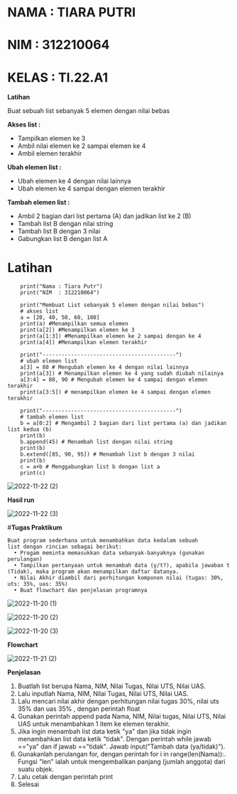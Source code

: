 # NAMA      : TIARA PUTRI
# NIM       : 312210064
# KELAS     : TI.22.A1

**Latihan**

Buat sebuah list sebanyak 5 elemen dengan nilai bebas

**Akses list :**
- Tampilkan elemen ke 3
- Ambil nilai elemen ke 2 sampai elemen ke 4
- Ambil elemen terakhir

**Ubah elemen list :**
- Ubah elemen ke 4 dengan nilai lainnya
- Ubah elemen ke 4 sampai dengan elemen terakhir

**Tambah elemen list :**
- Ambil 2 bagian dari list pertama (A) dan jadikan list ke 2 (B)
- Tambah list B dengan nilai string
- Tambah list B dengan 3 nilai
- Gabungkan list B dengan list A

 # Latihan
        
        print("Nama : Tiara Putr")
        print("NIM  : 312210064")

        print("Membuat List sebanyak 5 elemen dengan nilai bebas")
        # akses list
        a = [20, 40, 50, 60, 100]
        print(a) #Menampilkan semua elemen
        print(a[2]) #Menampilkan elemen ke 3
        print(a[1:3]) #Menampilkan elemen ke 2 sampai dengan ke 4
        print(a[4]) #Menampilkan elemen terakhir

        print("------------------------------------------")
        # ubah elemen list
        a[3] = 80 # Mengubah elemen ke 4 dengan nilai lainnya
        print(a[3]) # Menampilkan elemen ke 4 yang sudah diubah nilainya
        a[3:4] = 80, 90 # Mengubah elemen ke 4 sampai dengan elemen terakhir
        print(a[3:5]) # menampilkan elemen ke 4 sampai dengan elemen terakhir

        print("------------------------------------------")
        # tambah elemen list
        b = a[0:2] # Mengambil 2 bagian dari list pertama (a) dan jadikan list kedua (b)
        print(b)
        b.append(45) # Menambah list dengan nilai string
        print(b)
        b.extend([85, 90, 95]) # Menambah list b dengan 3 nilai
        print(b)
        c = a+b # Menggabungkan list b dengan list a
        print(c)
        
![2022-11-22 (2)](https://user-images.githubusercontent.com/115775237/203306993-2dd063c7-ad02-48c5-bfd2-f27f92bdfa31.png)

**Hasil run**

![2022-11-22 (3)](https://user-images.githubusercontent.com/115775237/203307215-9565b268-0599-4cb1-9312-6e8cd9d9c2b9.png)

#**Tugas Praktikum**

    Buat program sederhana untuk menambahkan data kedalam sebuah
    list dengan rincian sebagai berikut:
      • Progam meminta memasukkan data sebanyak-banyaknya (gunakan perulangan)
      • Tampilkan pertanyaan untuk menambah data (y/t?), apabila jawaban t (Tidak), maka program akan menampilkan daftar datanya. 
      • Nilai Akhir diambil dari perhitungan komponen nilai (tugas: 30%, uts: 35%, uas: 35%)
      • Buat flowchart dan penjelasan programnya

![2022-11-20 (1)](https://user-images.githubusercontent.com/115775237/202905224-f749f1e7-caf8-42c8-8bf4-08bf3ae05f58.png)

![2022-11-20 (2)](https://user-images.githubusercontent.com/115775237/202905253-7b799096-b0c3-41c7-a1de-ae37a2fb814d.png)

![2022-11-20 (3)](https://user-images.githubusercontent.com/115775237/202905273-8aafb8b5-dab8-495b-b77b-101fbd380278.png)

**Flowchart**

![2022-11-21 (2)](https://user-images.githubusercontent.com/115775237/203051918-1d26ae86-266d-4bd0-a5f1-e42e414375e4.png)

**Penjelasan**

1. Buatlah list berupa Nama, NIM, Nilai Tugas, Nilai UTS, Nilai UAS.
2. Lalu inputlah Nama, NIM, Nilai Tugas, Nilai UTS, Nilai UAS.
3. Lalu mencari nilai akhir dengan perhitungan nilai tugas 30%, nilai uts 35% dan uas 35% , dengan perintah float
4. Gunakan perintah append pada Nama, NIM, Nilai tugas, Nilai UTS, Nilai UAS untuk menambahkan 1 item ke elemen terakhir.
5. Jika ingin menambah list data ketik "ya" dan jika tidak ingin menambahkan list data ketik "tidak". Dengan perintah while jawab =="ya" dan if jawab =="tidak". Jawab input("Tambah data (ya/tidak)").
6. Gunakanlah perulangan for, dengan perintah for i in range(len(Nama)):. Fungsi "len" ialah untuk mengembalikan panjang (jumlah anggota) dari suatu objek.
7. Lalu cetak dengan perintah print
8. Selesai
